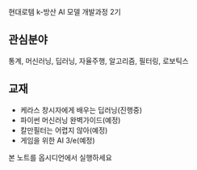 현대로템 k-방산 AI 모델 개발과정 2기

## 관심분야
통계, 머신러닝, 딥러닝, 자율주행, 알고리즘, 필터링, 로보틱스

## 교재
- 케라스 창시자에게 배우는 딥러닝(진행중)
- 파이썬 머신러닝 완벽가이드(예정)
- 칼만필터는 어렵지 않아(예정)
- 게임을 위한 AI 3/e(예정)


본 노트를 옵시디언에서 실행하세요
